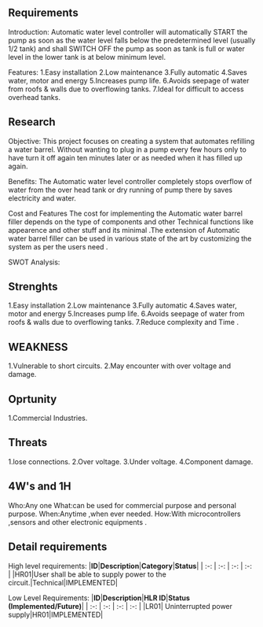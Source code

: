 ## Requirements
Introduction: 
 Automatic water level controller will automatically START the pump as soon as the water level falls below the predetermined level (usually 1/2 tank) and shall SWITCH OFF the pump as soon as tank is full or water level in the lower tank is at below minimum level.

Features:
1.Easy installation
2.Low maintenance
3.Fully automatic
4.Saves water, motor and energy
5.Increases pump life.
6.Avoids seepage of water from roofs & walls due to overflowing tanks.
7.Ideal for difficult to access overhead tanks.
## Research
Objective:
This project focuses on creating a system that automates refilling a water barrel. Without wanting  to plug in a pump every few hours only to have turn it off again ten minutes later or as needed when it has filled up again.

Benefits:
The Automatic water level controller completely stops overflow of water from the over head tank or dry running of pump there by saves electricity and water.

Cost and Features
The cost for implementing the Automatic water barrel filler depends on the type of components  and other Technical functions like appearence and other stuff and its minimal .The extension of Automatic water barrel filler can be  used in various state of the art by customizing the system as per the users need .

SWOT Analysis:
## Strenghts
1.Easy installation
2.Low maintenance
3.Fully automatic
4.Saves water, motor and energy
5.Increases pump life.
6.Avoids seepage of water from roofs & walls due to overflowing tanks.
7.Reduce complexity and Time . 

## WEAKNESS
1.Vulnerable to short circuits.
2.May encounter with over voltage and damage.

## Oprtunity

1.Commercial Industries.
  
## Threats
1.lose connections.
2.Over voltage.
3.Under voltage.
4.Component damage.
## 4W's and 1H

Who:Any one
What:can be  used for commercial purpose and personal purpose.
When:Anytime ,when ever needed.
How:With microcontrollers ,sensors and other electronic equipments .
 
## Detail requirements
High level requirements: 
|**ID**|**Description**|**Category**|**Status**|
| :-: | :-: | :-: | :-: |
|HR01|User shall be able to supply power to the circuit.|Technical|IMPLEMENTED|

Low Level Requirements:
|**ID**|**Description**|**HLR ID**|**Status (Implemented/Future)**|
| :-: | :-: | :-: | :-: |
|LR01| Uninterrupted power supply|HR01|IMPLEMENTED|

